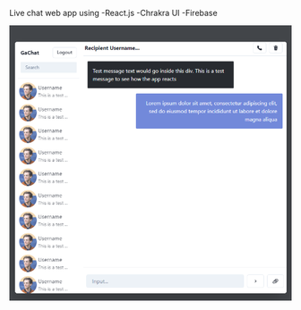 Live chat web app using 
    -React.js 
    -Chrakra UI 
    -Firebase
    
![Example image](https://github.com/gabrielhsdev/Livechat-app/blob/main/ui.png?raw=true)
